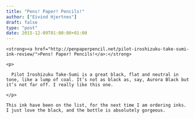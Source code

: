 ```yaml
---
title: "Pens! Paper! Pencils!"
author: ["Eivind Hjertnes"]
draft: false
type: "post"
date: 2015-12-09T01:00:00+01:00
---
```


<div class="HTML">
  <div></div>

<p>

</div>

```text
<strong><a href="http://penpaperpencil.net/pilot-iroshizuku-take-sumi-ink-review/">Pens! Paper! Pencils!</a>:</strong>
```

<div class="HTML">
  <div></div>

</p>

</div>

<div class="HTML">
  <div></div>

<blockquote>

</div>

```text
<p>

  Pilot Iroshizuku Take-Sumi is a great black, flat and neutral in tone, like a lump of coal. It’s not as black as, say, Aurora Black but it’s not far off. I really like this one.

</p>
```

<div class="HTML">
  <div></div>

</blockquote>

</div>

<div class="HTML">
  <div></div>

<p>

</div>

```text
This ink have been on the list, for the next time I am ordering inks. I just love the black, and the bottle is absolutely gorgeous.
```

<div class="HTML">
  <div></div>

</p>

</div>
